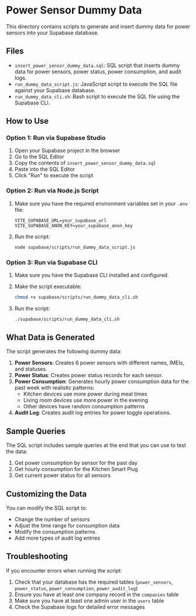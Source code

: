 # Power Sensor Dummy Data

This directory contains scripts to generate and insert dummy data for power sensors into your Supabase database.

## Files

- `insert_power_sensor_dummy_data.sql`: SQL script that inserts dummy data for power sensors, power status, power consumption, and audit logs.
- `run_dummy_data_script.js`: JavaScript script to execute the SQL file against your Supabase database.
- `run_dummy_data_cli.sh`: Bash script to execute the SQL file using the Supabase CLI.

## How to Use

### Option 1: Run via Supabase Studio

1. Open your Supabase project in the browser
2. Go to the SQL Editor
3. Copy the contents of `insert_power_sensor_dummy_data.sql`
4. Paste into the SQL Editor
5. Click "Run" to execute the script

### Option 2: Run via Node.js Script

1. Make sure you have the required environment variables set in your `.env` file:
   ```
   VITE_SUPABASE_URL=your_supabase_url
   VITE_SUPABASE_ANON_KEY=your_supabase_anon_key
   ```

2. Run the script:
   ```bash
   node supabase/scripts/run_dummy_data_script.js
   ```

### Option 3: Run via Supabase CLI

1. Make sure you have the Supabase CLI installed and configured.

2. Make the script executable:
   ```bash
   chmod +x supabase/scripts/run_dummy_data_cli.sh
   ```

3. Run the script:
   ```bash
   ./supabase/scripts/run_dummy_data_cli.sh
   ```

## What Data is Generated

The script generates the following dummy data:

1. **Power Sensors**: Creates 6 power sensors with different names, IMEIs, and statuses.
2. **Power Status**: Creates power status records for each sensor.
3. **Power Consumption**: Generates hourly power consumption data for the past week with realistic patterns:
   - Kitchen devices use more power during meal times
   - Living room devices use more power in the evening
   - Other devices have random consumption patterns
4. **Audit Log**: Creates audit log entries for power toggle operations.

## Sample Queries

The SQL script includes sample queries at the end that you can use to test the data:

1. Get power consumption by sensor for the past day
2. Get hourly consumption for the Kitchen Smart Plug
3. Get current power status for all sensors

## Customizing the Data

You can modify the SQL script to:

- Change the number of sensors
- Adjust the time range for consumption data
- Modify the consumption patterns
- Add more types of audit log entries

## Troubleshooting

If you encounter errors when running the script:

1. Check that your database has the required tables (`power_sensors`, `power_status`, `power_consumption`, `power_audit_log`)
2. Ensure you have at least one company record in the `companies` table
3. Make sure you have at least one admin user in the `users` table
4. Check the Supabase logs for detailed error messages
